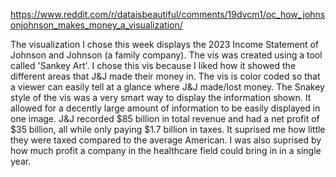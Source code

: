https://www.reddit.com/r/dataisbeautiful/comments/19dvcm1/oc_how_johnsonjohnson_makes_money_a_visualization/

The visualization I chose this week displays the 2023 Income Statement of Johnson and Johnson (a family company). 
The vis was created using a tool called 'Sankey Art'.
I chose this vis because I liked how it showed the different areas that J&J made their money in.
The vis is color coded so that a viewer can easily tell at a glance where J&J made/lost money. 
The Snakey style of the vis was a very smart way to display the information shown.
It allowed for a decently large amount of information to be easily displayed in one image.
J&J recorded $85 billion in total revenue and had a net profit of $35 billion, all while only paying $1.7 billion in taxes.
It suprised me how little they were taxed compared to the average American.
I was also suprised by how much profit a company in the healthcare field could bring in in a single year. 
